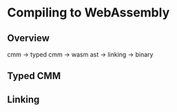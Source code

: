 Compiling to WebAssembly
===

Overview
---
cmm -> typed cmm -> wasm ast -> linking -> binary

Typed CMM
---

Linking
---
